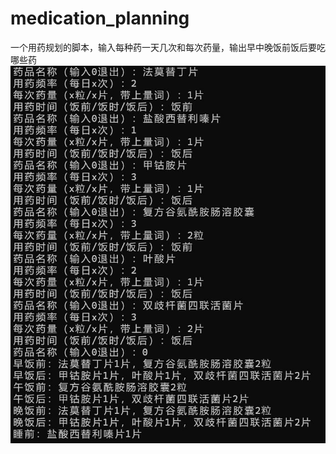 # medication_planning
一个用药规划的脚本，输入每种药一天几次和每次药量，输出早中晚饭前饭后要吃哪些药
![image](https://github.com/Ronchi1997/medication_planning/blob/main/example.jpg)
